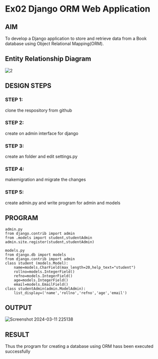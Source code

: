 # Ex02 Django ORM Web Application 

## AIM
To develop a Django application to store and retrieve data from a Book database using Object Relational Mapping(ORM).

## Entity Relationship Diagram
![2](https://github.com/Dhanusha17/ORM/assets/151549957/c7bd985e-bd5c-4c58-a3d5-48f7eb770f83)



## DESIGN STEPS

### STEP 1:
clone the respository from github
### STEP 2:
create on admin interface for django
### STEP 3:
create an folder and edit settings.py
### STEP 4:
makemigration and migrate the changes
### STEP 5:
create admin.py and write program for admin and models

## PROGRAM
```
admin.py
from django.contrib import admin
from .models import student,studentAdmin
admin.site.register(student,studentAdmin)

models.py
from django.db import models
from django.contrib import admin
class student (models.Model):
    name=models.CharField(max_length=20,help_text="student")
    rollno=models.IntegerField()
    refno=models.IntegerField()
    age=models.IntegerField()
    email=models.EmailField()
class studentAdmin(admin.ModelAdmin):
    list_display=('name','rollno','refno','age','email')

```
## OUTPUT

![Screenshot 2024-03-11 225138](https://github.com/Dhanusha17/ORM/assets/151549957/bce2abe6-5297-4bc1-b6e8-5ce71562a1a4)



## RESULT
Thus the program for creating a database using ORM hass been executed successfully
